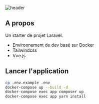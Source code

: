 ![header](https://repository-images.githubusercontent.com/369639032/7a00e980-ba8c-11eb-9038-d0dda0c3cf7c)

## A propos

Un starter de projet Laravel.

+ Environnement de dev basé sur Docker
+ Tailwindcss
+ Vue.js

## Lancer l'application

```bash
cp .env.example .env
docker-compose up --build -d
docker-compose exec app composer up
docker-compose exec app yarn install 
```
